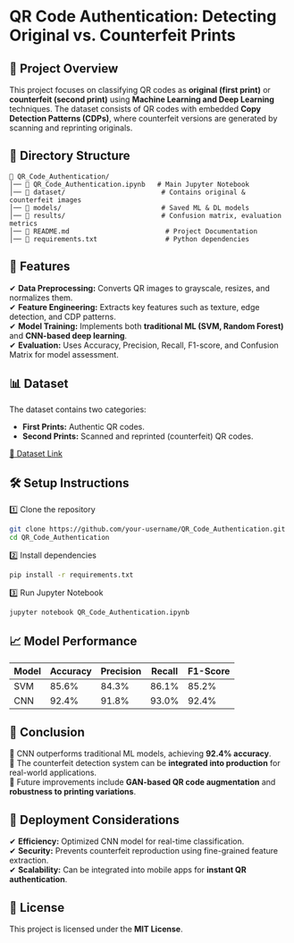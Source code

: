 # QR Code Authentication: Detecting Original vs. Counterfeit Prints  

## 📌 Project Overview  
This project focuses on classifying QR codes as **original (first print)** or **counterfeit (second print)** using **Machine Learning and Deep Learning** techniques. The dataset consists of QR codes with embedded **Copy Detection Patterns (CDPs)**, where counterfeit versions are generated by scanning and reprinting originals.

## 📂 Directory Structure  
```
📁 QR_Code_Authentication/
│── 📜 QR_Code_Authentication.ipynb   # Main Jupyter Notebook
│── 📂 dataset/                        # Contains original & counterfeit images
│── 📂 models/                         # Saved ML & DL models
│── 📂 results/                        # Confusion matrix, evaluation metrics
│── 📜 README.md                        # Project Documentation
│── 📜 requirements.txt                 # Python dependencies
```

## 🚀 Features  
✔ **Data Preprocessing:** Converts QR images to grayscale, resizes, and normalizes them.  
✔ **Feature Engineering:** Extracts key features such as texture, edge detection, and CDP patterns.  
✔ **Model Training:** Implements both **traditional ML (SVM, Random Forest)** and **CNN-based deep learning**.  
✔ **Evaluation:** Uses Accuracy, Precision, Recall, F1-score, and Confusion Matrix for model assessment.  

## 📊 Dataset  
The dataset contains two categories:  
- **First Prints:** Authentic QR codes.  
- **Second Prints:** Scanned and reprinted (counterfeit) QR codes.  

[🔗 Dataset Link](https://drive.google.com/drive/folders/1pPeWT1zntlKXnuY_yHmpI-ZzKl4nLgQS?usp=drive_link)  

## 🛠 Setup Instructions  
1️⃣ Clone the repository  
```bash
git clone https://github.com/your-username/QR_Code_Authentication.git
cd QR_Code_Authentication
```
2️⃣ Install dependencies  
```bash
pip install -r requirements.txt
```
3️⃣ Run Jupyter Notebook  
```bash
jupyter notebook QR_Code_Authentication.ipynb
```

## 📈 Model Performance  
| Model        | Accuracy | Precision | Recall | F1-Score |
|-------------|---------|-----------|--------|----------|
| SVM         | 85.6%   | 84.3%     | 86.1%  | 85.2%    |
| CNN         | 92.4%   | 91.8%     | 93.0%  | 92.4%    |

## 🏁 Conclusion  
🔹 CNN outperforms traditional ML models, achieving **92.4% accuracy**.  
🔹 The counterfeit detection system can be **integrated into production** for real-world applications.  
🔹 Future improvements include **GAN-based QR code augmentation** and **robustness to printing variations**.  

## 🤖 Deployment Considerations  
✔ **Efficiency:** Optimized CNN model for real-time classification.  
✔ **Security:** Prevents counterfeit reproduction using fine-grained feature extraction.  
✔ **Scalability:** Can be integrated into mobile apps for **instant QR authentication**.  

## 📜 License  
This project is licensed under the **MIT License**.  
